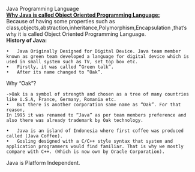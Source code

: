 Java Programming Language<br>
<b><u>Why Java is called Object Oriented Programming Language:</b></u><br>
Because of having some properties such as class,objects,abstraction,inheritance,Polymorphism,Encapsulation ,that’s why it is called Object Oriented Programming Language.<br>
<b>History of Java:</b><br>
```
•	Java Originally Designed for Digital Device. Java team member known as green team developed a language for digital device which is used in small system such as TV, set top box etc.
•	Firstly, it was called “Green talk”.
•	After its name changed to “Oak”.
```

Why “Oak”?<br>
```
->Oak is a symbol of strength and chosen as a tree of many countries like U.S.A, France, Germany, Romania etc.
•	But there is another corporation same name as “Oak”. For that reason, 
In 1995 it was renamed to “Java” as per team members preference and also there was already trademark by Oak technology.

•	Java is an island of Indonesia where first coffee was produced called (Java Coffee).
•	Gosling designed with a C/C++ style syntax that system and application programmers would find familiar. That is why we mostly compare with C++. (Which is now own by Oracle Corporation).
```
Java is Platform Independent.
